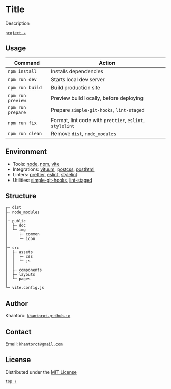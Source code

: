 # Title

Description

[`project ↗`](https://khantorot.github.io/*)

## Usage

| Command           | Action                                                   |
| ----------------- | -------------------------------------------------------- |
| `npm install`     | Installs dependencies                                    |
| `npm run dev`     | Starts local dev server                                  |
| `npm run build`   | Build production site                                    |
| `npm run preview` | Preview build locally, before deploying                  |
| `npm run prepare` | Prepare `simple-git-hooks`, `lint-staged`                |
| `npm run fix`     | Format, lint code with `prettier`, `eslint`, `stylelint` |
| `npm run clean`   | Remove `dist`, `node_modules`                            |

## Environment

- Tools: [node](https://nodejs.org), [npm](https://npmjs.com), [vite](https://vitejs.dev)
- Integrations: [vituum](https://vituum.dev), [postcss](https://postcss.org), [posthtml](https://posthtml.org)
- Linters: [prettier](https://prettier.io), [eslint](https://eslint.org), [stylelint](https://stylelint.io)
- Utilities: [simple-git-hooks](https://github.com/toplenboren/simple-git-hooks), [lint-staged](https://github.com/lint-staged/lint-staged)

## Structure

```
┌─ dist
├─ node_modules
│
│─ public
│  ├─ doc
│  └─ img
│     ├─ common
│     └─ icon
│
├─ src
│  ├─ assets
│  │  ├─ css
│  │  └─ js
│  │
│  ├─ components
│  ├─ layouts
│  └─ pages
│
└─ vite.config.js
```

## Author

Khantoro: [`khantorot.github.io`](https://khantorot.github.io)

## Contact

Email: [`khantorot@gmail.com`](mailto:khantorot@gmail.com)

## License

Distributed under the [MIT License](/LICENSE)

[`top ↑`](#top)
